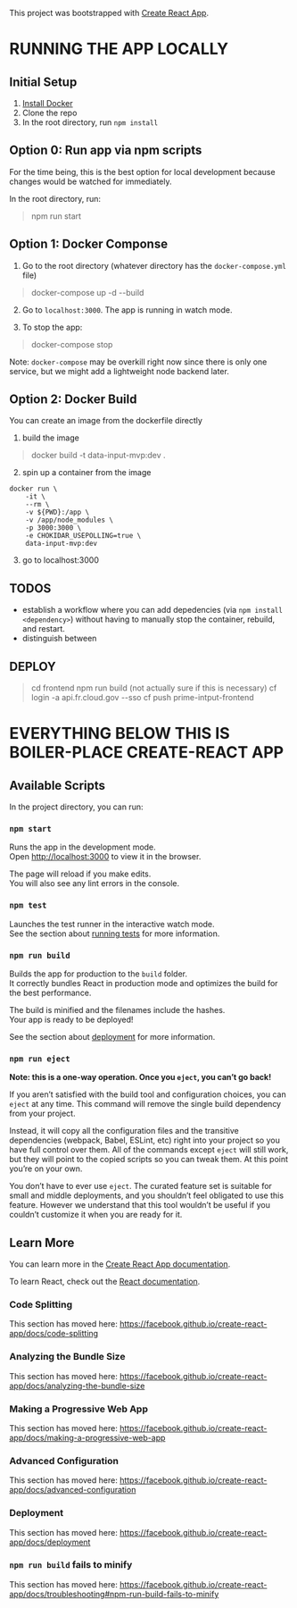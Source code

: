 This project was bootstrapped with [Create React App](https://github.com/facebook/create-react-app).

# RUNNING THE APP LOCALLY

## Initial Setup

1. [Install Docker](https://www.docker.com/get-started)
2. Clone the repo
3. In the root directory, run `npm install`

## Option 0: Run app via npm scripts

For the time being, this is the best option for local development because changes would be watched for immediately.

In the root directory, run:

> npm run start

## Option 1: Docker Componse

1. Go to the root directory (whatever directory has the `docker-compose.yml` file)

> docker-compose up -d --build

2. Go to `localhost:3000`. The app is running in watch mode.

3. To stop the app:

> docker-compose stop

Note: `docker-compose` may be overkill right now since there is only one service, but we might add a lightweight node backend later.

## Option 2: Docker Build

You can create an image from the dockerfile directly

1. build the image

> docker build -t data-input-mvp:dev .

2. spin up a container from the image

```
docker run \
    -it \
    --rm \
    -v ${PWD}:/app \
    -v /app/node_modules \
    -p 3000:3000 \
    -e CHOKIDAR_USEPOLLING=true \
    data-input-mvp:dev
```

3. go to localhost:3000

## TODOS

- establish a workflow where you can add depedencies (via `npm install <dependency>`) without having to manually stop the container, rebuild, and restart.
- distinguish between

## DEPLOY

> cd frontend
> npm run build (not actually sure if this is necessary)
> cf login -a api.fr.cloud.gov --sso
> cf push prime-intput-frontend

# EVERYTHING BELOW THIS IS BOILER-PLACE CREATE-REACT APP

## Available Scripts

In the project directory, you can run:

### `npm start`

Runs the app in the development mode.<br />
Open [http://localhost:3000](http://localhost:3000) to view it in the browser.

The page will reload if you make edits.<br />
You will also see any lint errors in the console.

### `npm test`

Launches the test runner in the interactive watch mode.<br />
See the section about [running tests](https://facebook.github.io/create-react-app/docs/running-tests) for more information.

### `npm run build`

Builds the app for production to the `build` folder.<br />
It correctly bundles React in production mode and optimizes the build for the best performance.

The build is minified and the filenames include the hashes.<br />
Your app is ready to be deployed!

See the section about [deployment](https://facebook.github.io/create-react-app/docs/deployment) for more information.

### `npm run eject`

**Note: this is a one-way operation. Once you `eject`, you can’t go back!**

If you aren’t satisfied with the build tool and configuration choices, you can `eject` at any time. This command will remove the single build dependency from your project.

Instead, it will copy all the configuration files and the transitive dependencies (webpack, Babel, ESLint, etc) right into your project so you have full control over them. All of the commands except `eject` will still work, but they will point to the copied scripts so you can tweak them. At this point you’re on your own.

You don’t have to ever use `eject`. The curated feature set is suitable for small and middle deployments, and you shouldn’t feel obligated to use this feature. However we understand that this tool wouldn’t be useful if you couldn’t customize it when you are ready for it.

## Learn More

You can learn more in the [Create React App documentation](https://facebook.github.io/create-react-app/docs/getting-started).

To learn React, check out the [React documentation](https://reactjs.org/).

### Code Splitting

This section has moved here: https://facebook.github.io/create-react-app/docs/code-splitting

### Analyzing the Bundle Size

This section has moved here: https://facebook.github.io/create-react-app/docs/analyzing-the-bundle-size

### Making a Progressive Web App

This section has moved here: https://facebook.github.io/create-react-app/docs/making-a-progressive-web-app

### Advanced Configuration

This section has moved here: https://facebook.github.io/create-react-app/docs/advanced-configuration

### Deployment

This section has moved here: https://facebook.github.io/create-react-app/docs/deployment

### `npm run build` fails to minify

This section has moved here: https://facebook.github.io/create-react-app/docs/troubleshooting#npm-run-build-fails-to-minify

